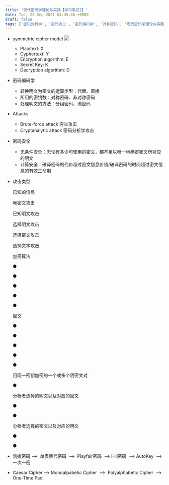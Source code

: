 ```yaml
---
title: '现代密码学理论与实践【学习笔记2】'
date: Tue, 28 Sep 2021 01:35:46 +0000
draft: false
tags: ['密码分析学', '密码攻击', '密码编码学', '对称密码', '现代密码学理论与实践']
---
```


*   symmetric cipher model ![](https://wp.yuany3721.top/wp-content/uploads/2021/09/Pasted-6.png)
    *   Plaintext: X
    *   Cyphertext: Y
    *   Encryption algorithm: E
    *   Secret Key: K
    *   Decryption algorithm: D
*   密码编码学
    *   转换明文为密文的运算类型：代替、置换
    *   所用的密钥数：对称密码、非对称密码
    *   处理明文的方法：分组密码、流密码
*   Attacks
    *   Brute-force attack 穷举攻击
    *   Cryptanalytic attack 密码分析学攻击
*   密码安全
    *   无条件安全：无论有多少可使用的密文，都不足以唯一地确定密文所对应的明文
    *   计算安全：破译密码的代价超过密文信息价值/破译密码的时间超过密文信息的有效生命期
*   攻击类型
    
    已知的信息
    
    唯密文攻击
    
    已知明文攻击
    
    选择明文攻击
    
    选择密文攻击
    
    选择文本攻击
    
    加密算法
    
    ●
    
    ●
    
    ●
    
    ●
    
    ●
    
    密文
    
    ●
    
    ●
    
    ●
    
    ●
    
    ●
    
    用同一密钥加密的一个或多个明密文对
    
    ●
    
    分析者选择的明文以及对应的密文
    
    ●
    
    ●
    
    分析者选择的密文以及对应的明文
    
    ●
    
    ●
    
*   凯撒密码 -->  单表替代密码  -->  Playfair密码  --> Hill密码  --> AutoKey  -->  一次一密
*   Caesar Cipher --> Monoalpabetic Cipher  -->  Polyalphabetic Cipher  -->  One-Time Pad